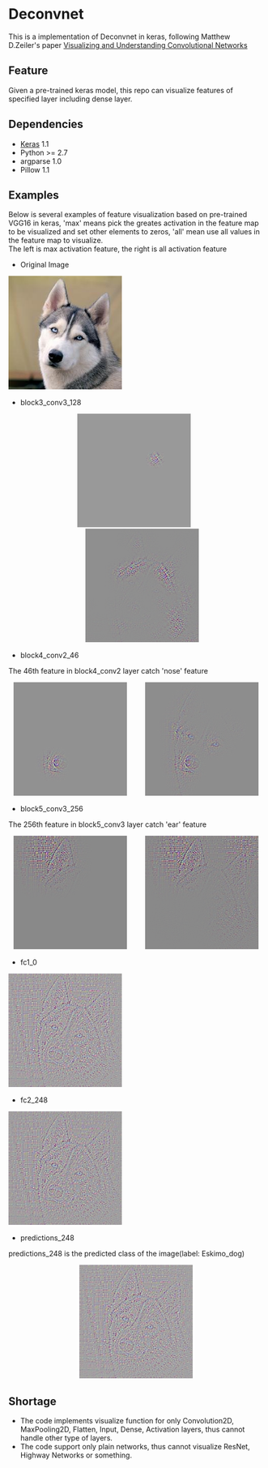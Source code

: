 # Deconvnet
This is a implementation of Deconvnet in keras, following Matthew D.Zeiler's paper [Visualizing and Understanding Convolutional Networks](http://arxiv.org/pdf/1311.2901v3.pdf)

## Feature
Given a pre-trained keras model, this repo can visualize features of specified layer including dense layer.  

## Dependencies
* [Keras](https://github.com/fchollet/keras) 1.1
* Python >= 2.7
* argparse 1.0
* Pillow 1.1

## Examples
Below is several examples of feature visualization based on pre-trained VGG16 in keras, 'max' means pick the greates activation in the feature map to be visualized and set other elements to zeros, 'all' mean use all values in the feature map to visualize. <br />
The left is max activation feature, the right is all activation feature

* Original Image <p align="center">
<img height =224 src="husky.jpg">
</p>

* block3_conv3_128<p align="center">
<img height =224 src="results/block3_conv3_128_max.png" title = "max"> &nbsp; &nbsp; &nbsp; &nbsp; <img width=224 src="results/block3_conv3_128_all.png" title = "all">
</p>

* block4_conv2_46

The 46th feature in block4_conv2 layer catch 'nose' feature<p align="center">
<img height =224 src="results/block4_conv2_46_max.png" title = "max"> &nbsp; &nbsp; &nbsp; &nbsp; <img width=224 src="results/block4_conv2_46_all.png" title = "all">
</p>

* block5_conv3_256

The 256th feature in block5_conv3 layer catch 'ear' feature<p align="center">
<img height =224 src="results/block5_conv3_256_max.png" title = "max"> &nbsp; &nbsp; &nbsp; &nbsp; <img width=224 src="results/block5_conv3_256_all.png" title = "all">
</p>

* fc1_0 <p align="center">
<img height =224 src="results/fc1_0_all.png">
</p>

* fc2_248 <p align="center">
<img height =224 src="results/fc2_248_max.png">
</p>

* predictions_248 

predictions_248 is the predicted class of the image(label: Eskimo_dog) <p align="center">
<img height =224 src="results/predictions_248_max.png">
</p>

## Shortage
* The code implements visualize function for only Convolution2D, MaxPooling2D, Flatten, Input, Dense, Activation layers, thus cannot handle other type of layers.
* The code support only plain networks, thus cannot visualize ResNet, Highway Networks or something.
